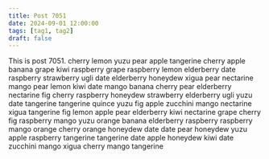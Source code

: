 ```yaml
---
title: Post 7051
date: 2024-09-01 12:00:00
tags: [tag1, tag2]
draft: false
---
```

This is post 7051.
cherry
lemon
yuzu
pear
apple
tangerine
cherry
apple
banana
grape
kiwi
raspberry
grape
raspberry
lemon
elderberry
date
raspberry
strawberry
ugli
date
elderberry
honeydew
xigua
pear
nectarine
mango
pear
lemon
kiwi
date
mango
banana
cherry
pear
elderberry
nectarine
fig
cherry
raspberry
honeydew
strawberry
elderberry
ugli
yuzu
date
tangerine
tangerine
quince
yuzu
fig
apple
zucchini
mango
nectarine
xigua
tangerine
fig
lemon
apple
pear
elderberry
kiwi
nectarine
grape
cherry
fig
raspberry
mango
yuzu
orange
banana
elderberry
raspberry
raspberry
mango
orange
cherry
orange
honeydew
date
date
pear
honeydew
yuzu
apple
raspberry
tangerine
tangerine
date
apple
honeydew
kiwi
date
zucchini
mango
xigua
cherry
mango
tangerine
